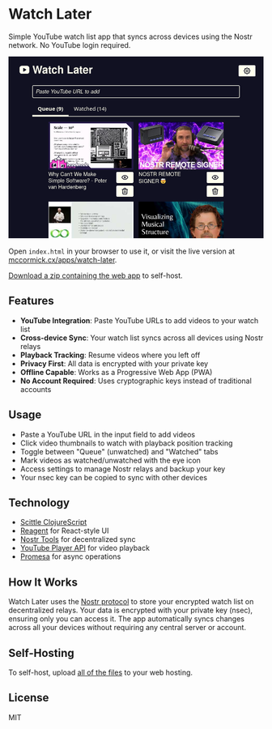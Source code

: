 # Watch Later

Simple YouTube watch list app that syncs across devices using the Nostr network. No YouTube login required.

![Watch Later Screenshot](doc/screenshot.png)

Open `index.html` in your browser to use it, or visit the live version at [mccormick.cx/apps/watch-later](https://mccormick.cx/apps/watch-later).

[Download a zip containing the web app](https://github.com/chr15m/watch-later/archive/refs/heads/main.zip) to self-host.

## Features

- **YouTube Integration**: Paste YouTube URLs to add videos to your watch list
- **Cross-device Sync**: Your watch list syncs across all devices using Nostr relays
- **Playback Tracking**: Resume videos where you left off
- **Privacy First**: All data is encrypted with your private key
- **Offline Capable**: Works as a Progressive Web App (PWA)
- **No Account Required**: Uses cryptographic keys instead of traditional accounts

## Usage

- Paste a YouTube URL in the input field to add videos
- Click video thumbnails to watch with playback position tracking
- Toggle between "Queue" (unwatched) and "Watched" tabs
- Mark videos as watched/unwatched with the eye icon
- Access settings to manage Nostr relays and backup your key
- Your nsec key can be copied to sync with other devices

## Technology

- [Scittle ClojureScript](https://github.com/babashka/scittle/)
- [Reagent](https://reagent-project.github.io/) for React-style UI
- [Nostr Tools](https://github.com/nbd-wtf/nostr-tools) for decentralized sync
- [YouTube Player API](https://developers.google.com/youtube/iframe_api_reference) for video playback
- [Promesa](https://github.com/funcool/promesa) for async operations

## How It Works

Watch Later uses the [Nostr protocol](https://en.wikipedia.org/wiki/Nostr) to store your encrypted watch list on decentralized relays.
Your data is encrypted with your private key (nsec), ensuring only you can access it.
The app automatically syncs changes across all your devices without requiring any central server or account.

## Self-Hosting

To self-host, upload [all of the files](https://github.com/chr15m/watch-later/archive/refs/heads/main.zip) to your web hosting.

## License

MIT
